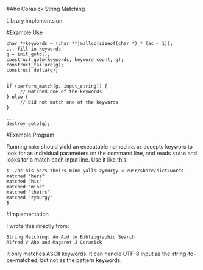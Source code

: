 #Aho Corasick String Matching

Library implementsion

#Example Use

    char **keywords = (char **)malloc(sizeof(char *) * (ac - 1));
    ... fill in keywords
    g = init_goto();
    construct_goto(keywords, keyword_count, g);
	construct_failure(g);
    construct_delta(g);

    ...
    if (perform_match(g, input_string)) {
         // Matched one of the keywords   
    } else {
         // Did not match one of the keywords   
    }
    
    ...
    destroy_goto(g);

#Example Program

Running `make` should yield an executable named `ac`. `ac` accepts keywors to look for
as individual parameters on the command line, and reads `stdin` and looks for a match
each input line. Use it like this:

    $ ./ac his hers theirs mine yalls zymurgy < /usr/share/dict/words
    matched "hers"
    matched "his"
    matched "mine"
    matched "theirs"
    matched "zymurgy"
    $


#Implementation

I wrote this directly from:

    String Matching: An Aid to Bibliographic Search 
    Alfred V Aho and Magaret J Corasick

It only matches ASCII keywords. It can handle UTF-8 input as
the string-to-be-matched, but not as the pattern keywords.
